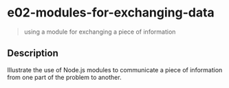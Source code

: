 # e02-modules-for-exchanging-data
> using a module for exchanging a piece of information

## Description
Illustrate the use of Node.js modules to communicate a piece of information from one part of the problem to another.
